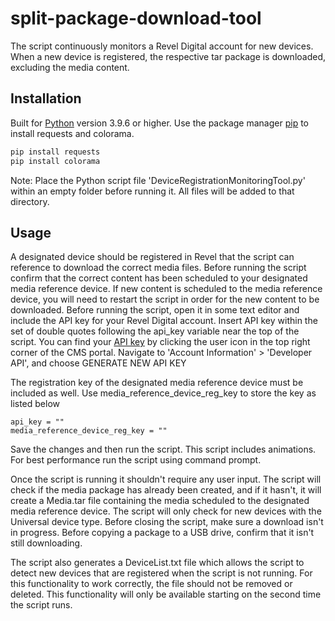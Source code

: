 # split-package-download-tool
The script continuously monitors a Revel Digital account for new devices. When a new device is registered, the respective tar package is downloaded, excluding the media content.

## Installation

Built for [Python](https://www.python.org/downloads/) version 3.9.6 or higher.
Use the package manager [pip](https://pip.pypa.io/en/stable/) to install requests and colorama.

```bash
pip install requests
pip install colorama
```

Note: Place the Python script file 'DeviceRegistrationMonitoringTool.py' within an empty folder before running it. All files will be added to that directory. 

## Usage
A designated device should be registered in Revel that the script can reference to download the correct media files. Before running the script confirm that the correct content has been scheduled to your designated media reference device. If new content is scheduled to the media reference device, you will need to restart the script in order for the new content to be downloaded. Before running the script, open it in some text editor and include the API key for your Revel Digital account. Insert API key within the set of double quotes following the api_key variable near the top of the script. You can find your [API key](https://as1.reveldigital.com/account/api) by clicking the user icon in the top right corner of the CMS portal. Navigate to 'Account Information' > 'Developer API', and choose GENERATE NEW API KEY

The registration key of the designated media reference device must be included as well. Use media_reference_device_reg_key to store the key as listed below

```
api_key = ""
media_reference_device_reg_key = ""
```

Save the changes and then run the script. This script includes animations. For best performance run the script using command prompt.

Once the script is running it shouldn't require any user input. The script will check if the media package has already been created, and if it hasn't, it will create a Media.tar file containing the media scheduled to the designated media reference device. The script will only check for new devices with the Universal device type. Before closing the script, make sure a download isn't in progress. Before copying a package to a USB drive, confirm that it isn't still downloading.

The script also generates a DeviceList.txt file which allows the script to detect new devices that are registered when the script is not running. For this functionality to work correctly, the file should not be removed or deleted. This functionality will only be available starting on the second time the script runs.
